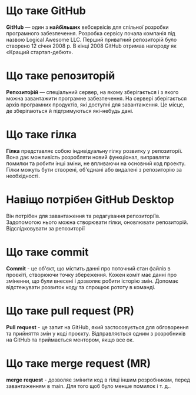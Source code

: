 # Що таке GitHub
__GitHub__ — один з __найбільших__ вебсервісів для спільної розробки програмного забезпечення.
Розробка сервісу почала компанія під назвою Logical Awesome LLC. 
Перший приватний репозиторій було створено 12 січня 2008 р. В кінці 2008 GitHub отримав нагороду 
як «Кращий стартап-дебют».
# Що таке репозиторій
__Репозито́рій__ — спеціальний сервер, на якому зберігається і з якого можна завантажити 
програмне забезпечення. На сервері зберігається архів програмних продуктів, які доступні 
для завантаження. Це місце, де зберігаються й підтримуються які-небудь дані.
# Що таке гілка
__Гілка__ представляє собою індивідуальну гілку розвитку у репозиторії. Вона дає можливість розробляти 
новий функціонал, виправляти помилки та робити інші зміни, не впливаючи на основний код проекту. 
Гілки можуть бути створені, об'єднані або видалені з репозиторію за необхідності.
# Навіщо потрібен GitHub Desktop
Він потрібен для завантаження та редагування репозиторіїв. Задопомогою нього можна створювати гілки,
оновлювати репозиторій. Відслідковувати за репозиторії 										
# Що таке commit
__Commit__ - це об'єкт, що містить данні про поточний стан файлів в проєкіті, створюючи точку збереження. 
Кожен коміт має данні про зміненни, що були внесені і дозволяє робити історію змін. Допомає відстежувати
розвиток коду та спрощює рототу в команді.
# Що таке pull request (PR)
__Pull__ __request__ - це запит на GitHub, який застосовується для обговорення та прийняття змін у коді проєкту. 
Відправляється одним з розробників на GitHub та приймається ментором, якщо все ок.
# Що таке merge request (MR)
__merge__ __request__ - дозволяє змінити код в гілці іншим розробникам, перед завантаженням в main.
Для того щоб було менше помилок і т. д..